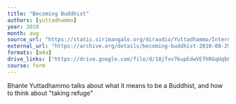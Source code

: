 ```yaml
---
title: "Becoming Buddhist"
authors: [yuttadhammo]
year: 2010
month: aug
source_url: "https://static.sirimangalo.org/diraudio/Yuttadhammo/Internet/100829_Buddhist.mp3"
external_url: "https://archive.org/details/becoming-buddhist-2010-08-29_yuttadhammo"
formats: [m4a]
drive_links: ["https://drive.google.com/file/d/18jTvv7kupEdwVEfhRGqUqbLMndXadjC1/view?usp=drivesdk"]
course: form
---
```


Bhante Yuttadhammo talks about what it means to be a Buddhist, and how to think about "taking refuge"
